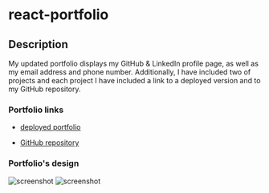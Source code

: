 # react-portfolio

## Description

My updated portfolio displays my GitHub & LinkedIn profile page, as well as my email address and phone number. Additionally,
 I have included two of projects and each project I have included a link to a deployed version and to my GitHub repository.


### Portfolio links

* [deployed portfolio](https://mugich.github.io/react-portfolio/)

* [GitHub repository](https://github.com/mugich/react-portfolio)

### Portfolio's design
![screenshot](./src/images/portfolio.png)
![screenshot](./src/images/portfolio1.png)